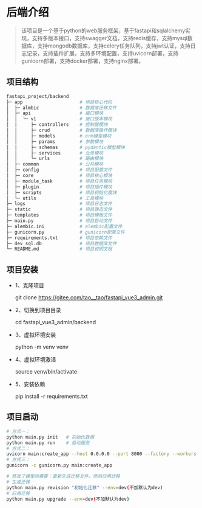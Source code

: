 # 后端介绍

> 该项目是一个基于python的web服务框架，基于fastapi和sqlalchemy实现，支持多版本接口，支持swagger文档，支持redis缓存，支持mysql数据库，支持mongodb数据库，支持celery任务队列，支持jwt认证，支持日志记录，支持插件扩展，支持多环境配置，支持uvicorn部署，支持gunicorn部署，支持docker部署，支持nginx部署。

## 项目结构

```sh
fastapi_project/backend
├─ app                     # 项目核心代码 
│  ├─ almbic               # 数据库迁移文件
│  ├─ api                  # 接口模块  
│  │  └─ v1                # 接口版本模块
│  │     ├─ controllers    # 控制器模块
│  │     ├─ crud           # 数据库操作模块
│  │     ├─ models         # orm模型模块
│  │     ├─ params         # 参数模块
│  │     ├─ schemas        # pydantic模型模块
│  │     ├─ services       # 业务模块
│  │     └─ urls           # 路由模块
│  ├─ common               # 公共模块
│  ├─ config               # 项目配置文件
│  ├─ core                 # 项目核心模块
│  ├─ module_task          # 项目任务模块
│  ├─ plugin               # 项目插件模块
│  ├─ scripts              # 项目初始化模块
│  └─ utils                # 工具模块
├─ logs                    # 项目日志文件
├─ static                  # 项目静态文件
├─ templates               # 项目模板文件
├─ main.py                 # 项目启动文件
├─ alembic.ini             # alembic配置文件
├─ gunicorn.py             # gunicorn配置文件
├─ requirements.txt        # 项目依赖文件
├─ dev_sql.db              # 项目数据库文件
└─ README.md               # 项目说明文档

```

## 项目安装

- 1、克隆项目

  git clone <https://gitee.com/tao__tao/fastapi_vue3_admin.git>

- 2、切换到项目目录

  cd fastapi_vue3_admin/backend

- 3、虚拟环境安装

  python -m venv venv

- 4、虚拟环境激活

  source venv/bin/activate

- 5、安装依赖

  pip install -r requirements.txt

## 项目启动

```sh
# 方式一：
python main.py init   # 初始化数据
python main.py run    # 启动服务
# 方式二：
uvicorn main:create_app --host 0.0.0.0 --port 8000 --factory --workers 4
# 方式三：
gunicorn -c gunicorn.py main:create_app

# 修改了模型后需要：重新生成迁移文件，然后应用迁移
# 生成迁移
python main.py revision "初始化迁移" --env=dev(不加默认为dev)
# 应用迁移
python main.py upgrade --env=dev(不加默认为dev)
```
